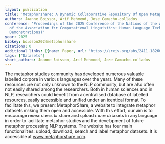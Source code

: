 ```yaml
---
layout: publication
title: 'Metaphorshare: A Dynamic Collaborative Repository Of Open Metaphor Datasets'
authors: Joanne Boisson, Arif Mehmood, Jose Camacho-collados
conference: 'Proceedings of the 2025 Conference of the Nations of the Americas Chapter
  of the Association for Computational Linguistics: Human Language Technologies (System
  Demonstrations)'
year: 2025
bibkey: boisson2024metaphorshare
citations: 0
additional_links: [{name: Paper, url: 'https://arxiv.org/abs/2411.18260'}]
tags: ["Datasets"]
short_authors: Joanne Boisson, Arif Mehmood, Jose Camacho-collados
---
```

The metaphor studies community has developed numerous valuable labelled
corpora in various languages over the years. Many of these resources are not
only unknown to the NLP community, but are also often not easily shared among
the researchers. Both in human sciences and in NLP, researchers could benefit
from a centralised database of labelled resources, easily accessible and
unified under an identical format. To facilitate this, we present
MetaphorShare, a website to integrate metaphor datasets making them open and
accessible. With this effort, our aim is to encourage researchers to share and
upload more datasets in any language in order to facilitate metaphor studies
and the development of future metaphor processing NLP systems. The website has
four main functionalities: upload, download, search and label metaphor
datasets. It is accessible at www.metaphorshare.com.